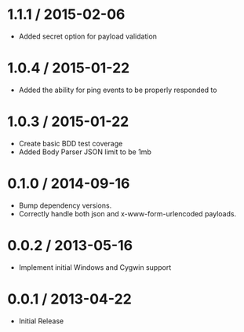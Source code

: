 1.1.1 / 2015-02-06
==================

  * Added secret option for payload validation

1.0.4 / 2015-01-22
==================

  * Added the ability for ping events to be properly responded to

1.0.3 / 2015-01-22
==================

  * Create basic BDD test coverage
  * Added Body Parser JSON limit to be 1mb

0.1.0 / 2014-09-16
==================

  * Bump dependency versions.
  * Correctly handle both json and x-www-form-urlencoded payloads.

0.0.2 / 2013-05-16
==================

  * Implement initial Windows and Cygwin support

0.0.1 / 2013-04-22
==================

  * Initial Release
